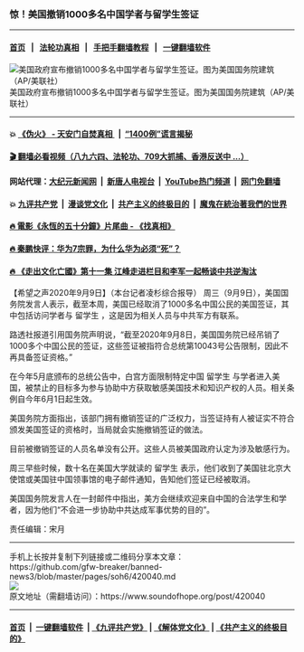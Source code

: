 ### 惊！美国撤销1000多名中国学者与留学生签证
------------------------

#### [首页](https://github.com/gfw-breaker/banned-news3/blob/master/README.md) &nbsp;&nbsp;|&nbsp;&nbsp; [法轮功真相](https://github.com/begood0513/basic/blob/master/README.md)  &nbsp;&nbsp;|&nbsp;&nbsp; [手把手翻墙教程](https://github.com/gfw-breaker/guides/wiki)  &nbsp;&nbsp;|&nbsp;&nbsp; [一键翻墙软件](https://github.com/gfw-breaker/nogfw/blob/master/README.md)  



<div><img alt="美国政府宣布撤销1000多名中国学者与留学生签证。图为美国国务院建筑（AP/美联社）" src="https://img.soundofhope.org/2020-06/1593158109156.png"/>
<br/><figcaption class="caption">
 美国政府宣布撤销1000多名中国学者与留学生签证。图为美国国务院建筑（AP/美联社）
</figcaption></div><hr/>

#### 💥 [《伪火》 - 天安门自焚真相 ](http://141.164.51.119:10000/videos/blog/weihuo.html)&nbsp; |&nbsp; [“1400例”谎言揭秘  ](http://141.164.51.119:10000/videos/blog/jiexi1400.html)

#### [ 🎬  翻墙必看视频（八九六四、法轮功、709大抓捕、香港反送中 ...）](https://github.com/gfw-breaker/links/blob/master/banned.md)

#### 网站代理：[大纪元新闻网](http://167.172.10.89:10080/gb/) &nbsp;|&nbsp; [新唐人电视台](http://167.172.10.89:8808/gb/)  &nbsp;|&nbsp; [YouTube热门频道](http://158.247.203.241/youtube.html) &nbsp;|&nbsp; [网门免翻墙](http://158.247.203.241:11000/show.aspx?name=ogHome)

#### 💥 [九评共产党](http://141.164.51.119:10000/videos/res/jiuping/)&nbsp; |&nbsp; [漫谈党文化](http://141.164.51.119:10000/videos/res/mtdwh/)&nbsp; |&nbsp; [共产主义的终极目的](http://141.164.51.119:10000/videos/res/zjmd/)&nbsp; |&nbsp; [魔鬼在統治著我們的世界](http://141.164.51.119:10000/videos/res/TheSpecter/)  

#### [ 🔥  電影《永恆的五十分鐘》片尾曲 - 《找真相》](http://141.164.51.119:10000/videos/news/../legend/index.html)

#### [ 🔥  秦鹏快评：华为7宗罪，为什么华为必须“死”？](http://141.164.51.119:10000/videos/news/qp01.html)

#### [ 🔥  《走出文化亡國》第十一集 江峰走进栏目和李军一起畅谈中共逆淘汰](http://141.164.51.119:10000/videos/news/../res/zcwhwg/index.html)

<div><div class="Content__Wrapper sc-1bvya0-0 grZQxZ">
 <p class="meta-top">
  <span class="meta">
   【希望之声2020年9月9日】（本台记者凌杉综合报导）
  </span>
  周三（9月9日），美国国务院发言人表示，截至本周，美国已经取消了1000多名中国公民的美国签证，其中包括访问学者与
  <ok href="/term/6960">
   留学生
  </ok>
  ，这是因为相关人员与中共军方有联系。
 </p>
 <p>
  路透社报道引用国务院声明说，“截至2020年9月8日，美国国务院已经吊销了1000多个中国公民的签证，这些签证被指符合总统第10043号公告限制，因此不再具备签证资格。”
 </p>
 <div class="AD_Embed__Wrap-sc-1xslmin-0 igMuqX module desktop">
  <div>
  </div>
 </div>
 <p>
  在今年5月底颁布的总统公告中，白宫方面限制特定中国
  <ok href="/term/6960">
   留学生
  </ok>
  与学者进入美国，被禁止的目标多为参与协助中方获取敏感美国技术和知识产权的人员。相关条例自今年6月1日起生效。
 </p>
 <p>
  美国务院方面指出，该部门拥有撤销签证的广泛权力，当签证持有人被证实不符合颁发美国签证的资格时，当局就会实施撤销签证的做法。
 </p>
 <p>
  目前被撤销签证的人员名单没有公开。这些人员被美国政府认定为涉及敏感行为。
 </p>
 <p>
  周三早些时候，数十名在美国大学就读的
  <ok href="/term/6960">
   留学生
  </ok>
  表示，他们收到了美国驻北京大使馆或美国驻中国领事馆的电子邮件通知，告知他们签证已经被取消。
 </p>
 <p>
  美国国务院发言人在一封邮件中指出，美方会继续欢迎来自中国的合法学生和学者，因为他们“不会进一步协助中共达成军事优势的目的”。
 </p>
 <p class="meta-btm">
  责任编辑：宋月
 </p>
</div>
</div>
<hr/>
手机上长按并复制下列链接或二维码分享本文章：<br/>
https://github.com/gfw-breaker/banned-news3/blob/master/pages/soh6/420040.md <br/>
<a href='https://github.com/gfw-breaker/banned-news3/blob/master/pages/soh6/420040.md'><img src='https://github.com/gfw-breaker/banned-news3/blob/master/pages/soh6/420040.md.png'/></a> <br/>
原文地址（需翻墙访问）：https://www.soundofhope.org/post/420040


------------------------
#### [首页](https://github.com/gfw-breaker/banned-news3/blob/master/README.md) &nbsp;|&nbsp; [一键翻墙软件](https://github.com/gfw-breaker/nogfw/blob/master/README.md) &nbsp;| [《九评共产党》](https://github.com/gfw-breaker/9ping.md/blob/master/README.md#九评之一评共产党是什么) | [《解体党文化》](https://github.com/gfw-breaker/jtdwh.md/blob/master/README.md) | [《共产主义的终极目的》](https://github.com/gfw-breaker/gczydzjmd.md/blob/master/README.md)


<img src='http://gfw-breaker.win/banned-news3/pages/soh6/420040.md' width='0px' height='0px'/>